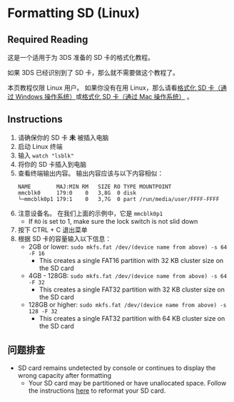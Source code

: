 # Formatting SD (Linux)

## Required Reading

这是一个适用于为 3DS 准备的 SD 卡的格式化教程。

如果 3DS 已经识别到了 SD 卡，那么就不需要做这个教程了。

本页教程仅限 Linux 用户。 如果你没有在用 Linux，那么请看[格式化 SD 卡（通过 Windows 操作系统）](formatting-sd-\(windows\))或[格式化 SD 卡（通过 Mac 操作系统）](formatting-sd-\(mac\)) 。

## Instructions

1. 请确保你的 SD 卡 **未** 被插入电脑
2. 启动 Linux 终端
3. 输入 `watch "lsblk"`
4. 将你的 SD 卡插入到电脑
5. 查看终端输出内容。 输出内容应该与以下内容相似：
    ```
    NAME        MAJ:MIN RM   SIZE RO TYPE MOUNTPOINT
    mmcblk0     179:0    0   3,8G  0 disk
    └─mmcblk0p1 179:1    0   3,7G  0 part /run/media/user/FFFF-FFFF
    ```
6. 注意设备名。 在我们上面的示例中，它是 `mmcblk0p1`
    - If `RO` is set to 1, make sure the lock switch is not slid down
7. 按下 CTRL + C 退出菜单
8. 根据 SD 卡的容量输入以下信息：
    - 2GB or lower: `sudo mkfs.fat /dev/(device name from above) -s 64 -F 16`
        - This creates a single FAT16 partition with 32 KB cluster size on the SD card
    - 4GB - 128GB: `sudo mkfs.fat /dev/(device name from above) -s 64 -F 32`
        - This creates a single FAT32 partition with 32 KB cluster size on the SD card
    - 128GB or higher: `sudo mkfs.fat /dev/(device name from above) -s 128 -F 32`
        - This creates a single FAT32 partition with 64 KB cluster size on the SD card

## 问题排查

- SD card remains undetected by console or continues to display the wrong capacity after formatting
    - Your SD card may be partitioned or have unallocated space. Follow the instructions [here](https://wiki.hacks.guide/wiki/SD_Clean/Linux) to reformat your SD card.
